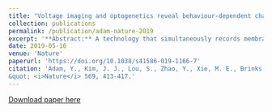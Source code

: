 ```yaml
---
title: "Voltage imaging and optogenetics reveal behaviour-dependent changes in hippocampal dynamics"
collection: publications
permalink: /publication/adam-nature-2019
excerpt: '**Abstract:** A technology that simultaneously records membrane potential from multiple neurons in behaving animals will have a transformative effect on neuroscience research. Genetically encoded voltage indicators are a promising tool for these purposes; however, these have so far been limited to single-cell recordings with a marginal signal-to-noise ratio in vivo. Here we developed improved near-infrared voltage indicators, high-speed microscopes and targeted gene expression schemes that enabled simultaneous in vivo recordings of supra- and subthreshold voltage dynamics in multiple neurons in the hippocampus of behaving mice. The reporters revealed subcellular details of back-propagating action potentials and correlations in subthreshold voltage between multiple cells. In combination with stimulation using optogenetics, the reporters revealed changes in neuronal excitability that were dependent on the behavioural state, reflecting the interplay of excitatory and inhibitory synaptic inputs. These tools open the possibility for detailed explorations of network dynamics in the context of behaviour.'
date: 2019-05-16
venue: 'Nature'
paperurl: 'https://doi.org/10.1038/s41586-019-1166-7'
citation: 'Adam, Y., Kim, J. J., Lou, S., Zhao, Y., Xie, M. E., Brinks, D., Wu, H., Mostajo-Radji, M. A., Kheifets, S., Parot, V., Chettih, S., Williams, K. J., Gmeiner, B., Farhi, S. L., Madisen, L., Buchanan, E. K., Kinsella, I., Zhou, D., Paninski, L., Harvey, C. D., Zeng, H., Arlotta, P., Campbell, R. E., Cohen, A. E. (2019). &quot;Voltage imaging and optogenetics reveal behaviour-dependent changes in hippocampal dynamics
&quot; <i>Nature</i> 569, 413-417.'
---
```



[Download paper here](http://cohenweb.rc.fas.harvard.edu/Publications/Adam_Nature_2019.pdf)
